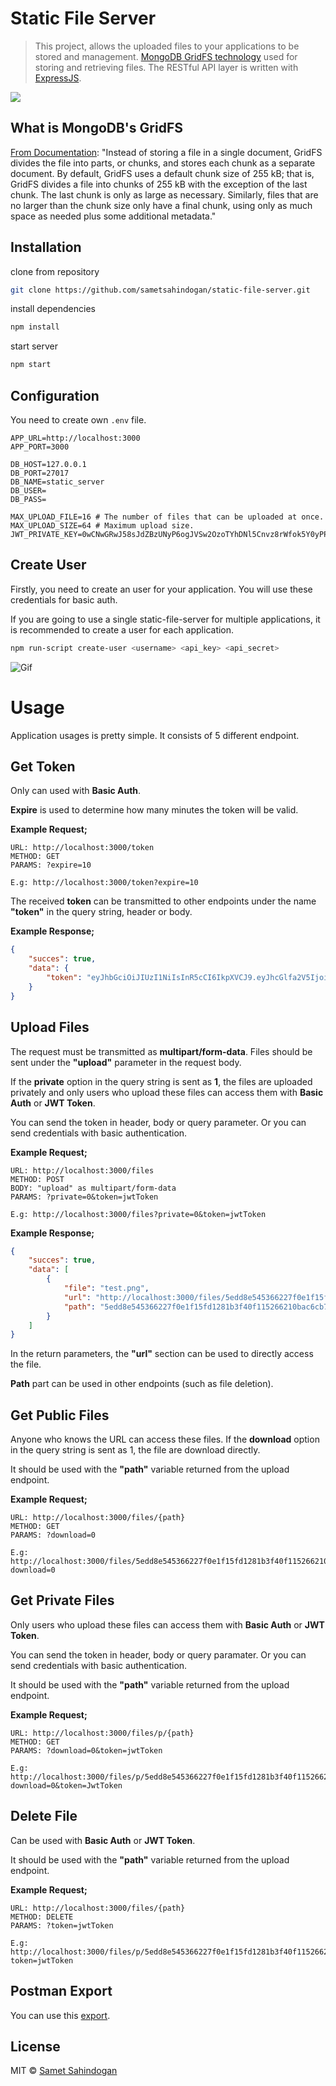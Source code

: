 # Static File Server

> This project, allows the uploaded files to your applications to be stored and management. [MongoDB GridFS technology](https://docs.mongodb.com/manual/core/gridfs/) used for storing and retrieving files. The RESTful API layer is written with [ExpressJS](https://expressjs.com/).

<a><img src="https://raw.githubusercontent.com/sametsahindogan/static-file-server/master/docs/node-express-mongo.png"></a>

## What is MongoDB's GridFS

[From Documentation](https://docs.mongodb.com/manual/core/gridfs/): "Instead of storing a file in a single document, GridFS divides the file into parts, or chunks, and stores each chunk as a separate document. By default, GridFS uses a default chunk size of 255 kB; that is, GridFS divides a file into chunks of 255 kB with the exception of the last chunk. The last chunk is only as large as necessary. Similarly, files that are no larger than the chunk size only have a final chunk, using only as much space as needed plus some additional metadata."

## Installation

clone from repository
```bash
git clone https://github.com/sametsahindogan/static-file-server.git
```
install dependencies
```bash
npm install
```
start server
```bash
npm start
```
## Configuration

You need to create own `.env` file. 

```env
APP_URL=http://localhost:3000
APP_PORT=3000

DB_HOST=127.0.0.1
DB_PORT=27017
DB_NAME=static_server
DB_USER=
DB_PASS=

MAX_UPLOAD_FILE=16 # The number of files that can be uploaded at once. 
MAX_UPLOAD_SIZE=64 # Maximum upload size.
JWT_PRIVATE_KEY=0wCNwGRwJ58sJdZBzUNyP6ogJVSw2OzoTYhDNl5Cnvz8rWfok5Y0yPPA2Uy2HXFj
```

## Create User

Firstly, you need to create an user for your application. You will use these credentials for basic auth.

If you are going to use a single static-file-server for multiple applications, it is recommended to create a user for each application.

```bash
npm run-script create-user <username> <api_key> <api_secret>
```
![Gif](/docs/createuser.gif)

# Usage

Application usages is pretty simple. It consists of 5 different endpoint. 

## Get Token

Only can used with **Basic Auth**.

**Expire** is used to determine how many minutes the token will be valid.

**Example Request;**
```
URL: http://localhost:3000/token
METHOD: GET
PARAMS: ?expire=10

E.g: http://localhost:3000/token?expire=10
```
The received **token** can be transmitted to other endpoints under the name **"token"** in the query string, header or body.

**Example Response;**
```json
{
    "succes": true,
    "data": {
        "token": "eyJhbGciOiJIUzI1NiIsInR5cCI6IkpXVCJ9.eyJhcGlfa2V5IjoiNTlmMTA4NTBmZmY3OWEzMzQzYTQzNWMwMjBhOGRiM2UiLCJhcGlfc2VjcmV0IjoiZWM4ZDE1OTA1ZWYzZTEzMTBiMThhYjIyM2FmMWM4ZjUzY2ZhOGUzMGE2NzU3YzVlYTVhMDI0MzJkZDQ4ZTkxNCIsImV4cCI6MTU5MDU4Mzk0MiwiaWF0IjoxNTkwNTgwOTQyfQ.wnpowIaqULFXGwFKvqcTCfOs-nuea99ZNLnfGV-uq0k"
    }
}
```
## Upload Files

The request must be transmitted as **multipart/form-data**. Files should be sent under the **"upload"** parameter in the request body.

If the **private** option in the query string is sent as **1**, the files are uploaded privately and only users who upload these files can access them with **Basic Auth** or **JWT Token**.

You can send the token in header, body or query parameter. Or you can send credentials with basic authentication.

**Example Request;**
```
URL: http://localhost:3000/files
METHOD: POST
BODY: "upload" as multipart/form-data
PARAMS: ?private=0&token=jwtToken

E.g: http://localhost:3000/files?private=0&token=jwtToken
```
**Example Response;**
```json
{
    "succes": true,
    "data": [
        {
            "file": "test.png",
            "url": "http://localhost:3000/files/5edd8e545366227f0e1f15fd1281b3f40f115266210bac6cb766d467074018b4",
            "path": "5edd8e545366227f0e1f15fd1281b3f40f115266210bac6cb766d467074018b4"
        }
    ]
}
```
In the return parameters, the **"url"** section can be used to directly access the file.

**Path** part can be used in other endpoints (such as file deletion).

## Get Public Files

Anyone who knows the URL can access these files.
If the **download** option in the query string is sent as 1, the file are download directly.

It should be used with the **"path"** variable returned from the upload endpoint.

**Example Request;**
```
URL: http://localhost:3000/files/{path}
METHOD: GET
PARAMS: ?download=0 

E.g: http://localhost:3000/files/5edd8e545366227f0e1f15fd1281b3f40f115266210bac6cb766d467074018b4?download=0
```

## Get Private Files

Only users who upload these files can access them with **Basic Auth** or **JWT Token**.

You can send the token in header, body or query paramater. Or you can send credentials with basic authentication.

It should be used with the **"path"** variable returned from the upload endpoint.

**Example Request;**
```
URL: http://localhost:3000/files/p/{path}
METHOD: GET
PARAMS: ?download=0&token=jwtToken

E.g: http://localhost:3000/files/p/5edd8e545366227f0e1f15fd1281b3f40f115266210bac6cb766d467074018b4?download=0&token=JwtToken
```
## Delete File

Can be used with **Basic Auth** or **JWT Token**.

It should be used with the **"path"** variable returned from the upload endpoint.

**Example Request;**
```
URL: http://localhost:3000/files/{path}
METHOD: DELETE
PARAMS: ?token=jwtToken

E.g: http://localhost:3000/files/p/5edd8e545366227f0e1f15fd1281b3f40f115266210bac6cb766d467074018b4?token=jwtToken
```

## Postman Export

You can use this [export](https://raw.githubusercontent.com/sametsahindogan/static-file-server/master/docs/static-file-server.postman_collection.json).

## License
MIT © [Samet Sahindogan](https://github.com/sametsahindogan/static-file-server/blob/master/LICENSE)
